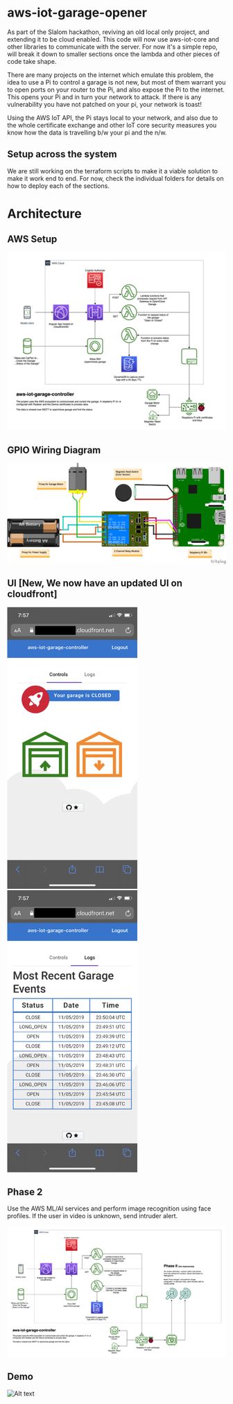 # aws-iot-garage-opener

As part of the Slalom hackathon, reviving an old local only project, and extending it to be cloud enabled. This code will now use aws-iot-core and other libraries to communicate with the server. For now it's a simple repo, will break it down to smaller sections once the lambda and other pieces of code take shape.

There are many projects on the internet which emulate this problem, the idea to use a Pi to control a garage is not new, but most of them warrant you to open ports on your router to the Pi, and also expose the Pi to the internet. This opens your Pi and in turn your network to attack. If there is any vulnerability you have not patched on your pi, your network is toast!

Using the AWS IoT API, the Pi stays local to your network, and also due to the whole certificate exchange and other IoT core security measures you know how the data is travelling b/w your pi and the n/w.   

## Setup across the system
We are still working on the terraform scripts to make it a viable solution to make it work end to end. For now, check the individual folders for details on how to deploy each of the sections.

# Architecture

## AWS Setup

![Alt text](assets/IotHackathonFlow.png?raw=true "AWS Ecosystem")

## GPIO Wiring Diagram

![Alt text](assets/fritzing_wiring_diagram.png?raw=true "Motor-Relay-Pi Wiring Diagram")

## UI [New, We now have an updated UI on cloudfront]

<img src="assets/ui_buttons.PNG" width="300">
<img src="assets/ui_logs.PNG" width="300">

## Phase 2

Use the AWS ML/AI services and perform image recognition using face profiles. If the user in video is unknown, send intruder alert.

![Alt text](assets/IotHackathonFlow_Phase2.png?raw=true "Use ML/AI to perform image recognition")


## Demo

![Alt text](assets/demo.gif?raw=true "Demo of garage in action")
